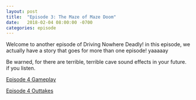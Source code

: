 ```yaml
---
layout: post
title:  "Episode 3: The Maze of Maze Doom"
date:   2018-02-04 08:00:00 -0700
categories: episode
---
```

Welcome to another episode of Driving Nowhere Deadly! in this episode, we actually have a story that goes for more than one episode! yaaaaay

Be warned, for there are terrible, terrible cave sound effects in your future. if you listen.

[Episode 4 Gameplay](/audios/episode-4-gameplay.mp3)

[Episode 4 Outtakes](/audios/episode-4-outtakes.mp3)
